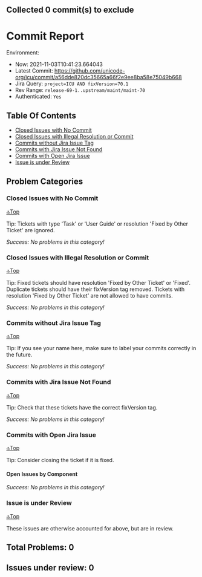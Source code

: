 ## Collected 0 commit(s) to exclude
<!--
Copyright (C) 2021 and later: Unicode, Inc. and others.
License & terms of use: http://www.unicode.org/copyright.html
-->
Commit Report
=============

Environment:
- Now: 2021-11-03T10:41:23.664043
- Latest Commit: https://github.com/unicode-org/icu/commit/a56dde820dc35665a66f2e9ee8ba58e75049b668
- Jira Query: `project=ICU AND fixVersion=70.1`
- Rev Range: `release-69-1..upstream/maint/maint-70`
- Authenticated: `Yes`

## Table Of Contents
- [Closed Issues with No Commit](#closed-issues-with-no-commit)
- [Closed Issues with Illegal Resolution or Commit](#closed-issues-with-illegal-resolution-or-commit)
- [Commits without Jira Issue Tag](#commits-without-jira-issue-tag)
- [Commits with Jira Issue Not Found](#commits-with-jira-issue-not-found)
- [Commits with Open Jira Issue](#commits-with-open-jira-issue)
- [Issue is under Review](#issue-is-under-review)

## Problem Categories
### Closed Issues with No Commit
[🔝Top](#table-of-contents)

Tip: Tickets with type 'Task' or 'User Guide' or resolution 'Fixed by Other Ticket' are ignored.

*Success: No problems in this category!*
### Closed Issues with Illegal Resolution or Commit
[🔝Top](#table-of-contents)

Tip: Fixed tickets should have resolution 'Fixed by Other Ticket' or 'Fixed'.
Duplicate tickets should have their fixVersion tag removed.
Tickets with resolution 'Fixed by Other Ticket' are not allowed to have commits.

*Success: No problems in this category!*

### Commits without Jira Issue Tag
[🔝Top](#table-of-contents)

Tip: If you see your name here, make sure to label your commits correctly in the future.

*Success: No problems in this category!*

### Commits with Jira Issue Not Found
[🔝Top](#table-of-contents)

Tip: Check that these tickets have the correct fixVersion tag.

*Success: No problems in this category!*

### Commits with Open Jira Issue
[🔝Top](#table-of-contents)

Tip: Consider closing the ticket if it is fixed.

#### Open Issues by Component



*Success: No problems in this category!*
### Issue is under Review

[🔝Top](#table-of-contents)

These issues are otherwise accounted for above, but are in review.

## Total Problems: 0
## Issues under review: 0
